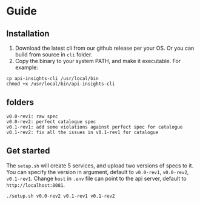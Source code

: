 # Guide

## Installation

1. Download the latest cli from our github release per your OS. Or you can build from source in `cli` folder.
2. Copy the binary to your system PATH, and make it executable. For example:
```
cp api-insights-cli /usr/local/bin
chmod +x /usr/local/bin/api-insights-cli
```

## folders

```
v0.0-rev1: raw spec
v0.0-rev2: perfect catalogue spec
v0.1-rev1: add some violations against perfect spec for catalogue
v0.1-rev2: fix all the issues in v0.1-rev1 for catalogue
```

## Get started

The `setup.sh` will create 5 services, and upload two versions of specs to it.
You can specify the version in argument, default to `v0.0-rev1`, `v0.0-rev2`, `v0.1-rev1`.
Change `host` in `.env` file can point to the api server, default to `http://localhost:8081`.
```
./setup.sh v0.0-rev2 v0.1-rev1 v0.1-rev2
```
